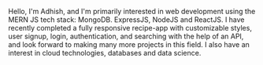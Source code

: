 Hello, I'm Adhish, and I'm primarily interested in web development using the MERN JS tech stack: MongoDB. ExpressJS, NodeJS and ReactJS. I have recently completed a fully responsive recipe-app with customizable styles, user signup, login, authentication, and searching with the help of an API, and look forward to making many more projects in this field. I also have an interest in cloud technologies, databases and data science.

<!--
**Adhishg704/Adhishg704** is a ✨ _special_ ✨ repository because its `README.md` (this file) appears on your GitHub profile.

Here are some ideas to get you started:

- 🔭 I’m currently working on ...
- 🌱 I’m currently learning ...
- 👯 I’m looking to collaborate on ...
- 🤔 I’m looking for help with ...
- 💬 Ask me about ...
- 📫 How to reach me: ...
- 😄 Pronouns: ...
- ⚡ Fun fact: ...
-->
